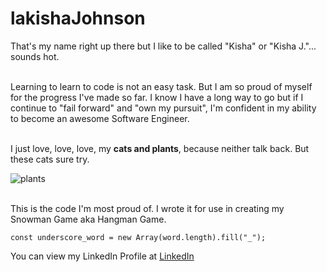 # lakishaJohnson
That's my name right up there but I like to be called "Kisha" or "Kisha J."... sounds hot.

<br>
Learning to learn to code is not an easy task. But I am so proud of myself for the progress I've made so far. I know I have a long way to go but if I continue to "fail forward" and "own my pursuit", I'm confident in my ability to become an awesome Software Engineer. <br>

<br>

I just love, love, love, my <strong>cats and plants</strong>, because neither talk back. But these cats sure try. 

![plants](https://i1.wp.com/boingboing.net/wp-content/uploads/2019/08/f19080221.jpg?fit=600%2C488&ssl=1)

<br>
This is the code I'm most proud of. I wrote it for use in creating my Snowman Game aka Hangman Game. 

```
const underscore_word = new Array(word.length).fill("_");
```

You can view my LinkedIn Profile at [LinkedIn](https://www.linkedin.com/in/lakisha-johnson-0b0587219/)